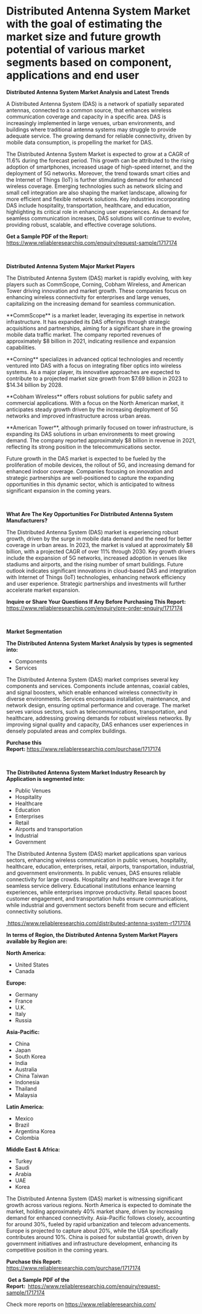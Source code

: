 <p><h1>Distributed Antenna System Market with the goal of estimating the market size and future growth potential of various market segments based on component, applications and end user</h1></p><p><strong>Distributed Antenna System Market Analysis and Latest Trends</strong></p>
<p><p>A Distributed Antenna System (DAS) is a network of spatially separated antennas, connected to a common source, that enhances wireless communication coverage and capacity in a specific area. DAS is increasingly implemented in large venues, urban environments, and buildings where traditional antenna systems may struggle to provide adequate service. The growing demand for reliable connectivity, driven by mobile data consumption, is propelling the market for DAS.</p><p>The Distributed Antenna System Market is expected to grow at a CAGR of 11.6% during the forecast period. This growth can be attributed to the rising adoption of smartphones, increased usage of high-speed internet, and the deployment of 5G networks. Moreover, the trend towards smart cities and the Internet of Things (IoT) is further stimulating demand for enhanced wireless coverage. Emerging technologies such as network slicing and small cell integration are also shaping the market landscape, allowing for more efficient and flexible network solutions. Key industries incorporating DAS include hospitality, transportation, healthcare, and education, highlighting its critical role in enhancing user experiences. As demand for seamless communication increases, DAS solutions will continue to evolve, providing robust, scalable, and effective coverage solutions.</p></p>
<p><strong>Get a Sample PDF of the Report:&nbsp;</strong> <a href="https://www.reliableresearchiq.com/enquiry/request-sample/1717174?utm_campaign=2456&utm_medium=2&utm_source=Github&utm_content=ia&utm_term=09032025&utm_id=distributed-antenna-system">https://www.reliableresearchiq.com/enquiry/request-sample/1717174</a></p>
<p>&nbsp;</p>
<p><strong>Distributed Antenna System Major Market Players</strong></p>
<p><p>The Distributed Antenna System (DAS) market is rapidly evolving, with key players such as CommScope, Corning, Cobham Wireless, and American Tower driving innovation and market growth. These companies focus on enhancing wireless connectivity for enterprises and large venues, capitalizing on the increasing demand for seamless communication.</p><p>**CommScope** is a market leader, leveraging its expertise in network infrastructure. It has expanded its DAS offerings through strategic acquisitions and partnerships, aiming for a significant share in the growing mobile data traffic market. The company reported revenues of approximately $8 billion in 2021, indicating resilience and expansion capabilities.</p><p>**Corning** specializes in advanced optical technologies and recently ventured into DAS with a focus on integrating fiber optics into wireless systems. As a major player, its innovative approaches are expected to contribute to a projected market size growth from $7.69 billion in 2023 to $14.34 billion by 2028.</p><p>**Cobham Wireless** offers robust solutions for public safety and commercial applications. With a focus on the North American market, it anticipates steady growth driven by the increasing deployment of 5G networks and improved infrastructure across urban areas.</p><p>**American Tower**, although primarily focused on tower infrastructure, is expanding its DAS solutions in urban environments to meet growing demand. The company reported approximately $8 billion in revenue in 2021, reflecting its strong position in the telecommunications sector.</p><p>Future growth in the DAS market is expected to be fueled by the proliferation of mobile devices, the rollout of 5G, and increasing demand for enhanced indoor coverage. Companies focusing on innovation and strategic partnerships are well-positioned to capture the expanding opportunities in this dynamic sector, which is anticipated to witness significant expansion in the coming years.</p></p>
<p>&nbsp;</p>
<p><strong>What Are The Key Opportunities For Distributed Antenna System Manufacturers?</strong></p>
<p><p>The Distributed Antenna System (DAS) market is experiencing robust growth, driven by the surge in mobile data demand and the need for better coverage in urban areas. In 2023, the market is valued at approximately $8 billion, with a projected CAGR of over 11% through 2030. Key growth drivers include the expansion of 5G networks, increased adoption in venues like stadiums and airports, and the rising number of smart buildings. Future outlook indicates significant innovations in cloud-based DAS and integration with Internet of Things (IoT) technologies, enhancing network efficiency and user experience. Strategic partnerships and investments will further accelerate market expansion.</p></p>
<p><strong>Inquire or Share Your Questions If Any Before Purchasing This Report:</strong> <a href="https://www.reliableresearchiq.com/enquiry/pre-order-enquiry/1717174?utm_campaign=2456&utm_medium=2&utm_source=Github&utm_content=ia&utm_term=09032025&utm_id=distributed-antenna-system">https://www.reliableresearchiq.com/enquiry/pre-order-enquiry/1717174</a></p>
<p>&nbsp;</p>
<p><strong>Market Segmentation</strong></p>
<p><strong>The Distributed Antenna System Market Analysis by types is segmented into:</strong></p>
<p><ul><li>Components</li><li>Services</li></ul></p>
<p><p>The Distributed Antenna System (DAS) market comprises several key components and services. Components include antennas, coaxial cables, and signal boosters, which enable enhanced wireless connectivity in diverse environments. Services encompass installation, maintenance, and network design, ensuring optimal performance and coverage. The market serves various sectors, such as telecommunications, transportation, and healthcare, addressing growing demands for robust wireless networks. By improving signal quality and capacity, DAS enhances user experiences in densely populated areas and complex buildings.</p></p>
<p><strong>Purchase this Report:&nbsp;</strong><a href="https://www.reliableresearchiq.com/purchase/1717174?utm_campaign=2456&utm_medium=2&utm_source=Github&utm_content=ia&utm_term=09032025&utm_id=distributed-antenna-system">https://www.reliableresearchiq.com/purchase/1717174</a></p>
<p>&nbsp;</p>
<p><strong>The Distributed Antenna System Market Industry Research by Application is segmented into:</strong></p>
<p><ul><li>Public Venues</li><li>Hospitality</li><li>Healthcare</li><li>Education</li><li>Enterprises</li><li>Retail</li><li>Airports and transportation</li><li>Industrial</li><li>Government</li></ul></p>
<p><p>The Distributed Antenna System (DAS) market applications span various sectors, enhancing wireless communication in public venues, hospitality, healthcare, education, enterprises, retail, airports, transportation, industrial, and government environments. In public venues, DAS ensures reliable connectivity for large crowds. Hospitality and healthcare leverage it for seamless service delivery. Educational institutions enhance learning experiences, while enterprises improve productivity. Retail spaces boost customer engagement, and transportation hubs ensure communications, while industrial and government sectors benefit from secure and efficient connectivity solutions.</p></p>
<p><a href="https://www.reliableresearchiq.com/distributed-antenna-system-r1717174?utm_campaign=2456&utm_medium=2&utm_source=Github&utm_content=ia&utm_term=09032025&utm_id=distributed-antenna-system">&nbsp;https://www.reliableresearchiq.com/distributed-antenna-system-r1717174</a></p>
<p><strong>In terms of Region, the Distributed Antenna System Market Players available by Region are:</strong></p>
<p>
    <p> <strong> North America: </strong>
        <ul>
            <li>United States</li>
            <li>Canada</li>
        </ul>
        </p> 
    <p> <strong> Europe: </strong>
        <ul>
            <li>Germany</li>
            <li>France</li>
            <li>U.K.</li>
            <li>Italy</li>
            <li>Russia</li>
        </ul>
        </p> 
    <p> <strong> Asia-Pacific: </strong>
        <ul>
            <li>China</li>
            <li>Japan</li>
            <li>South Korea</li>
            <li>India</li>
            <li>Australia</li>
            <li>China Taiwan</li>
            <li>Indonesia</li>
            <li>Thailand</li>
            <li>Malaysia</li>
        </ul>
        </p> 
    <p> <strong> Latin America: </strong>
        <ul>
            <li>Mexico</li>
            <li>Brazil</li>
            <li>Argentina Korea</li>
            <li>Colombia</li>
        </ul>
        </p> 
    <p> <strong> Middle East & Africa: </strong>
        <ul>
            <li>Turkey</li>
            <li>Saudi</li>
            <li>Arabia</li>
            <li>UAE</li>
            <li>Korea</li>
        </ul>
    </p>
    </p>
<p><p>The Distributed Antenna System (DAS) market is witnessing significant growth across various regions. North America is expected to dominate the market, holding approximately 40% market share, driven by increasing demand for enhanced connectivity. Asia-Pacific follows closely, accounting for around 30%, fueled by rapid urbanization and telecom advancements. Europe is projected to capture about 20%, while the USA specifically contributes around 10%. China is poised for substantial growth, driven by government initiatives and infrastructure development, enhancing its competitive position in the coming years.</p></p>
<p><strong>Purchase this Report: </strong><a href="https://www.reliableresearchiq.com/purchase/1717174?utm_campaign=2456&utm_medium=2&utm_source=Github&utm_content=ia&utm_term=09032025&utm_id=distributed-antenna-system">https://www.reliableresearchiq.com/purchase/1717174</a></p>
<p>&nbsp;<strong>Get a Sample PDF of the Report:&nbsp;&nbsp;</strong><a href="https://www.reliableresearchiq.com/enquiry/request-sample/1717174?utm_campaign=2456&utm_medium=2&utm_source=Github&utm_content=ia&utm_term=09032025&utm_id=distributed-antenna-system">https://www.reliableresearchiq.com/enquiry/request-sample/1717174</a></p>
<p><strong></strong></p>
<p>Check more reports on <a href="https://www.reliableresearchiq.com/?utm_campaign=2456&utm_medium=2&utm_source=Github&utm_content=ia&utm_term=09032025&utm_id=distributed-antenna-system">https://www.reliableresearchiq.com/</a></p>